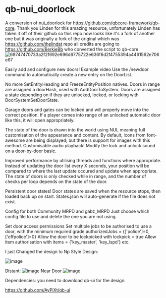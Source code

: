 # qb-nui_doorlock
A conversion of nui_doorlock for https://github.com/qbcore-framework/qb-core. Thank you Linden for this amazing resource, unfortunately Linden has taken it off of their github so this repo now looks like it's a fork of another one but it was originally a fork of the original which was https://github.com/thelindat repo all credits are going to https://github.com/BerkieBb who converted the script to qb-core 
![68747470733a2f2f692e696d6775722e636f6d2f4755394a4461562e706e67](https://user-images.githubusercontent.com/76070305/145712194-4eab8d24-55d4-4dc0-8fd9-893f749e685e.png)

Easily add and configure new doors! Example video
Use the /newdoor command to automatically create a new entry on the DoorList.

No more SetEntityHeading and FreezeEntityPosition natives.
Doors in range are assigned a doorHash, used with AddDoorToSystem.
Doors are assigned a state depending on if they are unlocked, locked, or locking with DoorSystemSetDoorState.

Garage doors and gates can be locked and will properly move into the correct position.
If a player comes into range of an unlocked automatic door like this, it will open appropriately.

The state of the door is drawn into the world using NUI, meaning full customisation of the appearance and content.
By default, icons from font-awesome are being displayed; but there is support for images with this method.
Customisable audio playback! Modify the lock and unlock sound on a door-by-door basic.

Improved performance by utilising threads and functions where appropriate.
Instead of updating the door list every X seconds, your position will be compared to where the last update occured and update when appropriate.
The state of doors is only checked while in range, and the number of checks per loop depends on the state of the door.

Persistent door states! Door states are saved when the resource stops, then loaded back up on start.
States.json will auto-generate if the file does not exist.

Config for both Community MRPD and gabz_MRPD
Just choose which config file to use and delete the one you are not using.

Set door access permissions
Set multiple jobs to be authorised to use a door, with the minimum required grade authorizedJobs = {['police']=0, ['offpolice']=0}
Allow the door to be lockpicked with lockpick = true
Allow item authorisation with items = {'key_master', 'key_lspd'} etc.

I just Changed the design to Np Style Design:

![image](https://user-images.githubusercontent.com/76070305/145712237-c9e877f4-5ba7-42b8-944e-267441fc5e20.png)

Distant:
![image](https://user-images.githubusercontent.com/76070305/145712403-9ce27674-b338-44eb-8102-6253bc97afcd.png)
 Near Door
 ![image](https://user-images.githubusercontent.com/76070305/145712428-b3265514-5455-457f-908f-97aa87d29a38.png)

Dependencies:
you need to download qb-ui for the design

https://github.com/AyPiXt/qb-ui
